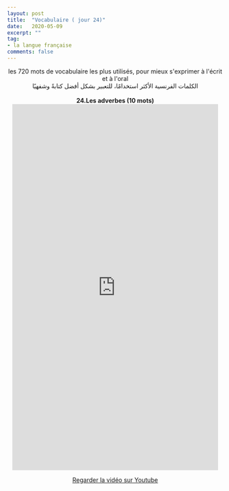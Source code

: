 ```yaml
---
layout: post
title:  "Vocabulaire ( jour 24)"
date:   2020-05-09
excerpt: ""
tag:
- la langue française
comments: false
---
```

 <center>     les 720 mots de vocabulaire les plus utilisés, pour mieux s'exprimer à l'écrit et à l'oral <br> الكلمات الفرنسية الأكثر استخدامًا، للتعبير بشكل أفضل كتابةً وشفهيًا <br><br>     <strong> 24.Les adverbes (10 mots)</strong>     <br> <iframe width="480" height="853" src="https://www.youtube.com/embed/0ziv0sRUXY8" title="youtube video player" frameborder="0" allow="accelerometer, autoplay, clipboard-write, encrypted-media, gyroscope, picture-in-picture, web-share" allowfullscreen></iframe>     <br> <p markdown="0"><a href="https://youtube.com/shorts/0ziv0sRUXY8" class="btn btn-danger" target="_blank">Regarder la vidéo sur Youtube</a></p> </center>
